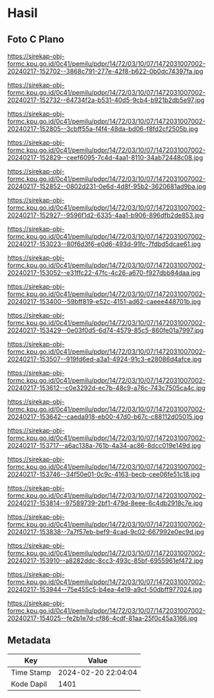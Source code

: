 # Hasil

## Foto C Plano

https://sirekap-obj-formc.kpu.go.id/0c41/pemilu/pdpr/14/72/03/10/07/1472031007002-20240217-152702--3868c791-277e-42f8-b622-0b0dc74397fa.jpg

https://sirekap-obj-formc.kpu.go.id/0c41/pemilu/pdpr/14/72/03/10/07/1472031007002-20240217-152732--64734f2a-b531-40d5-9cb4-b921b2db5e97.jpg

https://sirekap-obj-formc.kpu.go.id/0c41/pemilu/pdpr/14/72/03/10/07/1472031007002-20240217-152805--3cbff55a-f4f4-48da-bd06-f8fd2cf2505b.jpg

https://sirekap-obj-formc.kpu.go.id/0c41/pemilu/pdpr/14/72/03/10/07/1472031007002-20240217-152829--ceef6095-7c4d-4aa1-8110-34ab72448c08.jpg

https://sirekap-obj-formc.kpu.go.id/0c41/pemilu/pdpr/14/72/03/10/07/1472031007002-20240217-152852--0802d231-0e6d-4d8f-95b2-3620681ad9ba.jpg

https://sirekap-obj-formc.kpu.go.id/0c41/pemilu/pdpr/14/72/03/10/07/1472031007002-20240217-152927--9596f1d2-6335-4aa1-b906-896dfb2de853.jpg

https://sirekap-obj-formc.kpu.go.id/0c41/pemilu/pdpr/14/72/03/10/07/1472031007002-20240217-153023--80f6d3f6-e0d6-493d-91fc-7fdbd5dcae61.jpg

https://sirekap-obj-formc.kpu.go.id/0c41/pemilu/pdpr/14/72/03/10/07/1472031007002-20240217-153052--e31ffc22-47fc-4c26-a670-f927dbb84daa.jpg

https://sirekap-obj-formc.kpu.go.id/0c41/pemilu/pdpr/14/72/03/10/07/1472031007002-20240217-153400--59bff819-e52c-4151-ad62-caeee448701b.jpg

https://sirekap-obj-formc.kpu.go.id/0c41/pemilu/pdpr/14/72/03/10/07/1472031007002-20240217-153429--0e03f0d5-6d74-4579-85c5-860fe01a7997.jpg

https://sirekap-obj-formc.kpu.go.id/0c41/pemilu/pdpr/14/72/03/10/07/1472031007002-20240217-153507--919fd6ed-a3a1-4924-91c3-e28086d4afce.jpg

https://sirekap-obj-formc.kpu.go.id/0c41/pemilu/pdpr/14/72/03/10/07/1472031007002-20240217-153612--c0e3292d-ec7b-48c9-a76c-743c7505ca4c.jpg

https://sirekap-obj-formc.kpu.go.id/0c41/pemilu/pdpr/14/72/03/10/07/1472031007002-20240217-153642--caeda918-eb00-47d0-b67c-c88112d05015.jpg

https://sirekap-obj-formc.kpu.go.id/0c41/pemilu/pdpr/14/72/03/10/07/1472031007002-20240217-153717--a6ac138a-761b-4a34-ac86-8dcc019e149d.jpg

https://sirekap-obj-formc.kpu.go.id/0c41/pemilu/pdpr/14/72/03/10/07/1472031007002-20240217-153746--34f50e01-0c9c-4163-becb-cee06fe51c18.jpg

https://sirekap-obj-formc.kpu.go.id/0c41/pemilu/pdpr/14/72/03/10/07/1472031007002-20240217-153814--97589739-2bf1-479d-8eee-6c4db2918c7e.jpg

https://sirekap-obj-formc.kpu.go.id/0c41/pemilu/pdpr/14/72/03/10/07/1472031007002-20240217-153838--7a7f57eb-bef9-4cad-9c02-667992e0ec9d.jpg

https://sirekap-obj-formc.kpu.go.id/0c41/pemilu/pdpr/14/72/03/10/07/1472031007002-20240217-153910--a8282ddc-8cc3-493c-85bf-6955961ef472.jpg

https://sirekap-obj-formc.kpu.go.id/0c41/pemilu/pdpr/14/72/03/10/07/1472031007002-20240217-153944--75e455c5-b4ea-4e19-a9cf-50dbff977024.jpg

https://sirekap-obj-formc.kpu.go.id/0c41/pemilu/pdpr/14/72/03/10/07/1472031007002-20240217-154025--fe2b1e7d-cf86-4cdf-81aa-25f0c45a3166.jpg


## Metadata

| Key        | Value               |
| ---------- | ------------------- |
| Time Stamp | 2024-02-20 22:04:04 |
| Kode Dapil | 1401                |



